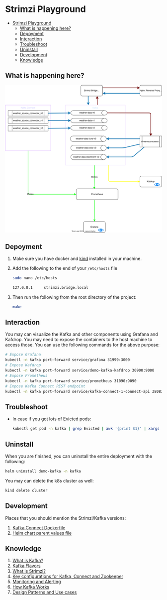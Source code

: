 # Strimzi Playground

- [Strimzi Playground](#strimzi-playground)
  - [What is happening here?](#what-is-happening-here)
  - [Depoyment](#depoyment)
  - [Interaction](#interaction)
  - [Troubleshoot](#troubleshoot)
  - [Uninstall](#uninstall)
  - [Development](#development)
  - [Knowledge](#knowledge)

## What is happening here?

![architecture-diagram](./docs/architecture.svg)

## Depoyment

1. Make sure you have docker and [kind](https://kind.sigs.k8s.io/docs/user/quick-start/#installation) installed in your machine.

2. Add the following to the end of your `/etc/hosts` file

   ```bash
   sudo nano /etc/hosts
   ```

   ```txt
   127.0.0.1     strimzi.bridge.local
   ```

3. Then run the following from the root directory of the project:

   ```bash
   make
   ```

## Interaction

You may can visualize the Kafka and other components using Grafana and Kafdrop. You may need to expose the containers to the host machine to access those. You can use the following commands for the above purpose:

```bash
# Expose Grafana
kubectl -n kafka port-forward service/grafana 31999:3000
# Expose Kafdrop
kubectl -n kafka port-forward service/demo-kafka-kafdrop 30900:9000
# Expose Prometheus
kubectl -n kafka port-forward service/prometheus 31090:9090
# Expose Kafka Connect REST endpoint
kubectl -n kafka port-forward service/kafka-connect-1-connect-api 38083:8083
```

## Troubleshoot

- In case if you got lots of Evicted pods:

   ```bash
   kubectl get pod -n kafka | grep Evicted | awk '{print $1}' | xargs kubectl delete pod -n kafka
   ```

## Uninstall

When you are finished, you can uninstall the entire deployment with the following:

```bash
helm uninstall demo-kafka -n kafka
```

You may can delete the k8s cluster as well:

```bash
kind delete cluster
```

## Development

Places that you should mention the Strimzi/Kafka versions:

1. [Kafka Connect Dockerfile](build-connect/Dockerfile)
2. [Helm chart parent values file](helm-charts/values.yaml)

## Knowledge

1. [What is Kafka?](./docs/KAFKA.md)
2. [Kafka Flavors](./docs/FLAVORS.md)
3. [What is Strimzi?](https://strimzi.io/)
4. [Key configurations for Kafka, Connect and Zookeeper](./docs/KEY-CONFIGS.md)
5. [Monitoring and Alerting](./docs/MONITORING-ALERTING.md)
6. [How Kafka Works](./docs/HOW-KAFKA-WORKS.md)
7. [Design Patterns and Use cases](./docs/DESIGN-PATTERNS.md)
